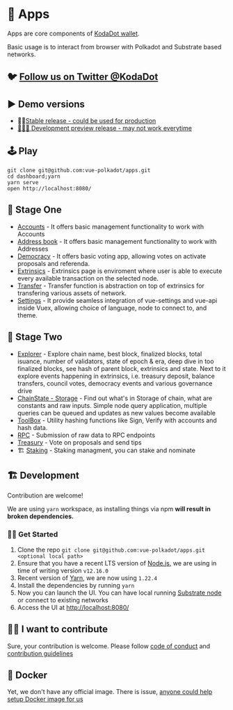 # 📱 Apps

Apps are core components of [KodaDot wallet](https://twitter.com/KodaDot).

Basic usage is to interact from browser with Polkadot and Substrate based networks.

## 🐦 [Follow us on Twitter @KodaDot](https://twitter.com/KodaDot)

## ▶️ Demo versions
* 👩‍✈️[Stable release - could be used for production](https://kodadot.netlify.app/)
* [🚧👷‍♀️ Development preview release - may not work everytime](https://dev-kodadot.netlify.app/)

## 🕹 Play

```shell
git clone git@github.com:vue-polkadot/apps.git
cd dashboard;yarn
yarn serve
open http://localhost:8080/
```

## 🏦 Stage One
* [Accounts](https://kodadot.netlify.app/#/accounts) - It offers basic management functionality to work with Accounts
* [Address book](https://kodadot.netlify.app/#/addressbook) - It offers basic management functionality to work with Addresses
* [Democracy](https://kodadot.netlify.app/#/democracy) - It offers basic voting app, allowing votes on activate proposals and referenda.
* [Extrinsics](https://kodadot.netlify.app/#/extrinsics) - Extrinsics page is enviroment where user is able to execute every available transaction on the selected node.
* [Transfer](https://kodadot.netlify.app/#/transfer) - Transfer function is abstraction on top of extrinsics for transfering various assets of network.
* [Settings](https://kodadot.netlify.app/#/settings) - It provide seamless integration of vue-settings and vue-api inside Vuex, allowing choice of language, node to connect to, and theme.

## 🏯 Stage Two
* [Explorer](https://kodadot.netlify.app/#/explorer) - Explore chain name, best block, finalized blocks, total isuance, number of validators, state of epoch & era, deep dive in too finalized blocks, see hash of parent block, extrinsics and state. Next to it explore events happening in extrinsics, i.e. treasury deposit, balance transfers, council votes, democracy events and various governance drive
* [ChainState - Storage](https://kodadot.netlify.app/#/chainstate) - Find out what's in Storage of chain, what are constants and raw inputs. Simple node query application, multiple queries can be queued and updates as new values become available
* [ToolBox](https://kodadot.netlify.app/#/toolbox) - Utility hashing functions like Sign, Verify with accounts and hash data. 
* [RPC](https://kodadot.netlify.app/#/rpc) - Submission of raw data to RPC endpoints
* [Treasury](https://kodadot.netlify.app/#/treasury) - Vote on proposals and send tips 
* 🏗 [Staking](https://kodadot.netlify.app/#/staking) - Staking managment, you can stake and nominate

## 🏗 Development

Contribution are welcome!

We are using `yarn` workspace, as installing things via npm **will result in broken dependencies.**

### 👷‍♀️ Get Started

1. Clone the repo `git clone git@github.com:vue-polkadot/apps.git <optional local path>`
2. Ensure that you have a recent LTS version of [Node.js](https://nodejs.org/en/), we are using in time of writing version `v12.16.0`
3. Recent version of [Yarn](https://yarnpkg.com/docs/install), we are now using `1.22.4`
4. Install the dependencies by running `yarn`
5. Now you can launch the UI. You can have local running [Substrate node](https://substrate.dev/docs/en/tutorials/start-a-private-network-with-substrate) or connect to existing networks
6. Access the UI at [http://localhost:8080/](http://localhost:8080/)

## 🙋‍♀️ I want to contribute

Sure, your contribution is welcome. Please follow [code of conduct](CODE_OF_CONDUCT.md) and [contribution guidelines](CONTRIBUTING.md)


## 🐳 Docker

Yet, we don't have any official image. 
There is issue, [anyone could help setup Docker image for us](https://github.com/vue-polkadot/apps/issues/51)
